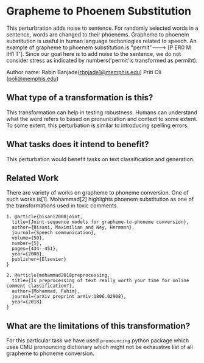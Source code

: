 # Grapheme to Phoenem Substitution

This perturbration adds noise to sentence. For randomly selected words in a sentence, words are changed to their phoenems. Grapheme to phoenem substitution is useful in human language techonlogies related to speech. An example of grapheme to phoenem substitution is "permit"--->
[P ER0 M IH1 T']. Since our goal here is to add noise to the sentence, we do not consider stress as indicated by numbers('permit'is transformed as permiht).

Author name:
Rabin Banjade(rbnjade1@memphis.edu)
Priti Oli (poli@memphis.edu)

## What type of a transformation is this?
This transformation can help in testing robustness. Humans can understand what the word refers to based on pronunciation and context to some extent. To some extent, this perturbation is similar to introducing spelling errors.

## What tasks does it intend to benefit?
This perturbation would benefit tasks on text classification and generation.


## Related Work

There are variety of works on grapheme to phoneme conversion. One of such works is[1]. Mohammad[2] highlights phoenem substitution as one of the transformations used in toxic comments.
```
1. @article{bisani2008joint,
  title={Joint-sequence models for grapheme-to-phoneme conversion},
  author={Bisani, Maximilian and Ney, Hermann},
  journal={Speech communication},
  volume={50},
  number={5},
  pages={434--451},
  year={2008},
  publisher={Elsevier}
}

2. @article{mohammad2018preprocessing,
  title={Is preprocessing of text really worth your time for online comment classification?},
  author={Mohammad, Fahim},
  journal={arXiv preprint arXiv:1806.02908},
  year={2018}
}
```



## What are the limitations of this transformation?

For this particular task we have used `pronouncing` python package which uses CMU pronouncing dictionary which might not be exhaustive list of all grapheme to phoneme conversion.
